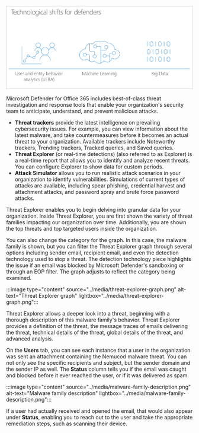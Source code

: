 ![Technological shifts for defenders](../media/defender-shift.png)

Microsoft Defender for Office 365  includes best-of-class threat investigation and response tools that enable your organization's security team to anticipate, understand, and prevent malicious attacks.

- **Threat trackers** provide the latest intelligence on prevailing cybersecurity issues. For example, you can view information about the latest malware, and take countermeasures before it becomes an actual threat to your organization. Available trackers include Noteworthy trackers, Trending trackers, Tracked queries, and Saved queries.
- **Threat Explorer** (or real-time detections) (also referred to as Explorer) is a real-time report that allows you to identify and analyze recent threats. You can configure Explorer to show data for custom periods.
- **Attack Simulator** allows you to run realistic attack scenarios in your organization to identify vulnerabilities. Simulations of current types of attacks are available, including spear phishing, credential harvest and attachment attacks, and password spray and brute force password attacks.

Threat Explorer enables you to begin delving into granular data for your organization.  Inside Threat Explorer, you are first shown the variety of threat families impacting our organization over time. Additionally, you are shown the top threats and top targeted users inside the organization.
  
You can also change the category for the graph. In this case, the malware family is shown, but you can filter the Threat Explorer graph through several options including sender email, recipient email, and even the detection technology used to stop a threat. The detection technology piece highlights the issue if an email was blocked by Microsoft Defender's sandboxing or through an EOP filter. The graph adjusts to reflect the category being examined.

 :::image type="content" source="../media/threat-explorer-graph.png" alt-text="Threat Explorer graph" lightbox="../media/threat-explorer-graph.png":::

Threat Explorer allows a deeper look into a threat, beginning with a thorough description of this malware family's behavior. Threat Explorer provides a definition of the threat, the message traces of emails delivering the threat, technical details of the threat, global details of the threat, and advanced analysis.

On the **Users** tab, you can see each instance that a user in the organization was sent an attachment containing the Nemucod malware threat. You can not only see the specific recipients and subject, but the sender domain and the sender IP as well. The **Status** column tells you if the email was caught and blocked before it ever reached the user, or if it was delivered as spam.

 :::image type="content" source="../media/malware-family-description.png" alt-text="Malware family description" lightbox="../media/malware-family-description.png":::

If a user had actually received and opened the email, that would also appear under **Status**, enabling you to reach out to the user and take the appropriate remediation steps, such as scanning their device.
